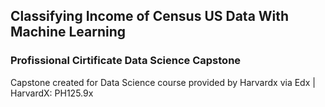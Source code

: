 ##  Classifying Income of Census US Data With Machine Learning

### Profissional Cirtificate Data Science Capstone

Capstone created for Data Science course provided by Harvardx via Edx | HarvardX: PH125.9x

